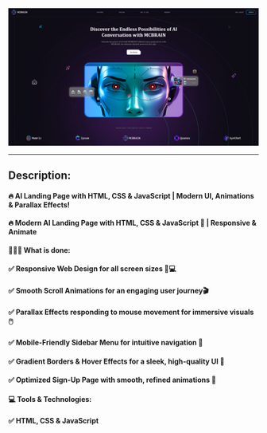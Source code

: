 
<a href="https://webx-webify.netlify.app/" target="_blank">
  <img src="assets/thumbnail.png" alt="Thumbnail"/>
</a>


---
## Description:
#### 🔥 AI Landing Page with HTML, CSS & JavaScript | Modern UI, Animations & Parallax Effects!

#### 🔥 Modern AI Landing Page with HTML, CSS & JavaScript 🚀 | Responsive & Animate

#### 🧑🏻‍💻 What is done:
#### ✅ Responsive Web Design for all screen sizes 📱💻
#### ✅ Smooth Scroll Animations for an engaging user journey🎬
#### ✅ Parallax Effects responding to mouse movement for immersive visuals 🖱️
#### ✅ Mobile-Friendly Sidebar Menu for intuitive navigation 📑
#### ✅ Gradient Borders & Hover Effects for a sleek, high-quality UI 🎨
#### ✅ Optimized Sign-Up Page with smooth, refined animations 📝

#### 💻 Tools & Technologies:
#### ✅ HTML, CSS & JavaScript
